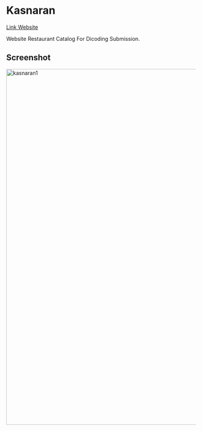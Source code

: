# Kasnaran

[Link Website](kasnaran.tuflihun.site)

Website Restaurant Catalog
For Dicoding Submission.

Screenshot
---

<img width="947" alt="kasnaran1" src="https://user-images.githubusercontent.com/12116766/146650760-73ccd148-4ca5-49df-9a63-87f59d9028ac.png">
